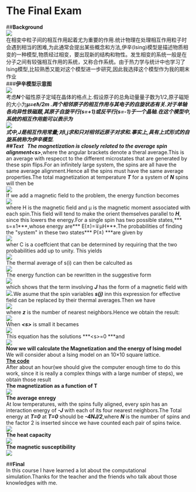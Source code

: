 **The Final Exam**
====
##**Background**  
![](http://i1.piimg.com/1949/7220b28958f4d872.gif)<br>
在相变中粒子间的相互作用起着尤为重要的作用.统计物理在处理相互作用粒子时会遇到相当的困难,为此通常会提出某些概念和方法,伊辛(Ising)模型是描述物质相变的一种模型,物质经过相变，要出现新的结构和物性。发生相变的系统一般是在分子之间有较强相互作用的系统，又称合作系统。由于热力学与统计中也学习了Ising模型,比较熟悉又能对这个模型进一步研究,因此我选择这个模型作为我的期末作业<br>
###**伊辛模型示意图**<br>
![](https://github.com/kolir/compuational_physics_N2014301020137/blob/master/File_2/f1.jpg)<br>
考虑***N***个磁性原子定域在晶体的格点上.假设原子的总角动量量子数为1/2,原子磁矩的大小为***μ=eℏ/2m ***.两个相邻原子的相互作用与其电子的自旋状态有关.对于单轴各向异性铁磁题,其原子自旋平行***(s=+1)***或反平行***(s=-1)***于一个晶轴.在这个模型中,系统的相互作用能可以表示为  
![](http://p1.bqimg.com/1949/692bf40f34e52051.png)<br>
式中,***J***是相互作用常量;对i,j求和只对相邻近原子对求和.事实上,具有上式形式的自旋系统称为伊辛模型.<br>
##**Text**  
The magnetization is closely related to the average spin alignment***\<s>***,where the angular brackets denote a theral average.This is an average with respecct to the different microstates that are generated by these spin flips.For an infinitely large system, the spins are all have the same average alignment.Hence all the spins must have the same average properties.The total magnetization at temperature ***T*** for a system of ***N*** spins will then be<br>
![](http://i1.piimg.com/1949/9ebeb1e06f2f1f43.png)<br>
If we add a magnetic field to the problem, the energy function becomes<br>
![](http://i1.piimg.com/1949/5213d46f9c8888e4.png)<br>
where H is the magnetic field and μ is the magnetic moment associated with each spin.This field will tend to make the orient themselves parallel to ***H***, since this lowers the energy.For a single spin has two possible states,*** s=±1***,whose energy are*** E(±)=∓μH***.The probabilities of finding the "system" in these two states*** P(±) ***are given by<br>
![](http://p1.bqimg.com/1949/4eee268bf5e5c1c7.png)<br>
wher C is a coeffcient that can be determined by requiring that the two probabilities add up to unity. This yields<br>
![](http://p1.bqimg.com/1949/4acf3c05f7e13b37.png)<br>
The thermal average of s(i) can then be calculted as<br>
![](http://p1.bqimg.com/1949/493bcba5f49a579d.png)<br>
The energy function can be rewritten in the suggestive form<br>
![](http://p1.bqimg.com/1949/920df3a890924940.png)<br>
which shows that the term involving ***J*** has the form of a magnetic field with![](http://p1.bpimg.com/1949/182e32656ceed292.png).We asume that the spin variables ***s(j)*** inn this expression for effective field can be replaced by their thermal averages.Then we have<br>
![](http://p1.bqimg.com/1949/e293c4249fed2c0e.png)<br>
where ***z*** is the number of nearest neighbors.Hence we obtain the result:<br>
![](http://p1.bpimg.com/1949/d304ad4bb593d243.png)<br>
When ***\<s>*** is small it becames<br>
![](http://p1.bqimg.com/1949/d941732daf6e4c99.png)<br >
This equation has the solutions ***\<s>=0 ***and<br>
![](http://p1.bqimg.com/1949/8ef10facaa063938.png)<br>
**Now we will calculate the Magnetization and the energy of Ising model**<br>
We will consider about a Ising model on an 10×10 square lattice.<br>
**[The code](https://github.com/kolir/compuational_physics_N2014301020137/blob/master/Chapter_7/IsingModel.py)**<br>
After about an hour(we should give the computer enough time to do this work, since it is really a complex things with a large number of steps), we obtain those result <br>
**The magnetization as a function of T**<br>
![](http://i1.piimg.com/1949/aa7b769b1ab503c1.png)<br>
**The average enregy**<br>
At low temperatures, with the spins fully aligned, every spin has an interaction energy of ***-J*** with each of its four nearest neighbors.The Total energy at ***T=0*** at ***T=0*** should be ***-4NJ/2***,where ***N*** is the number of spins and the factor 2 is inserted sincce we have counted each pair of spins twice.<br>
![](http://i1.piimg.com/1949/9148f5e3a203d7b2.png)<br>
**The heat capacity**<br>
![](http://i1.piimg.com/1949/701f0f40206c4d22.png)<br>
**The magnetic susceptibility**<br>
![](http://i1.piimg.com/1949/8dee68e0dd868e20.png)<br>


##**Final**<br>
In this course I have learned a lot about the computational simulation.Thanks for the teacher and the friends who talk about those knowledges with me.




